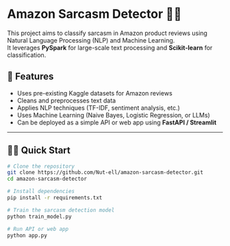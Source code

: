 # Amazon Sarcasm Detector 🛒🤖

This project aims to classify sarcasm in Amazon product reviews using Natural Language Processing (NLP) and Machine Learning.  
It leverages **PySpark** for large-scale text processing and **Scikit-learn** for classification.

## 🚀 Features
- Uses pre-existing Kaggle datasets for Amazon reviews
- Cleans and preprocesses text data
- Applies NLP techniques (TF-IDF, sentiment analysis, etc.)
- Uses Machine Learning (Naive Bayes, Logistic Regression, or LLMs)
- Can be deployed as a simple API or web app using **FastAPI / Streamlit**

---

## 🏃‍♂️ Quick Start
```bash
# Clone the repository
git clone https://github.com/Nut-ell/amazon-sarcasm-detector.git
cd amazon-sarcasm-detector

# Install dependencies
pip install -r requirements.txt

# Train the sarcasm detection model
python train_model.py  

# Run API or web app
python app.py   
